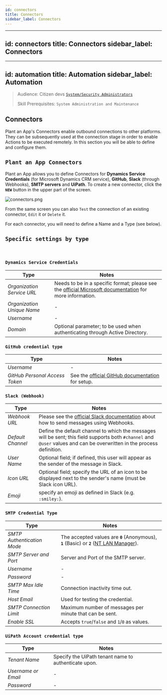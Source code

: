 ```yaml
---
id: connectors
title: Connectors
sidebar_label: Connectors
---
```


---
id: connectors
title: Connectors
sidebar_label: Connectors
---

---
id: automation
title: Automation
sidebar_label: Automation
---

> Audience: Citizen devs [`System/Security Administrators`](/docs/audience#systemsecurity-administrators)
> 
> Skill Prerequisites: `System Administration and Maintenance`

## Connectors

Plant an App's Connectors enable outbound connections to other platforms. They can be subsequently used at the connection stage in order to enable Actions to be executed remotely. In this section you will be able to define and configure them.

## `Plant an App Connectors`
Plant an App allows you to define Connectors for **Dynamics Service Credentials** (for Microsoft Dynamics CRM service), **GitHub**, **Slack** (through Webhooks), **SMTP servers** and **UiPath**. To create a new connector, click the **`NEW`** button in the upper part of the screen. 

<img src="/img/connectors.png" alt="connectors.png"></img>

From the same screen you can also `Test` the connection of an existing connector, `Edit` it or `Delete` it.

For each connector, you will need to define a Name and a Type (see below).

## `Specific settings by type`
</br>

### **`Dynamics Service Credentials`**

|Type|Notes|
|---|---|
|*Organization Service URL*|Needs to be in a specific format; please see the  <a href="https://learn.microsoft.com/en-us/dynamics365/customerengagement/on-premises/developer/org-service/discover-url-organization-organization-service?view=op-9-1">official Microsoft documentation</a> for more information.|
|*Organization Unique Name*|-|
|*Username*|-|
|*Domain*|Optional parameter; to be used when authenticating through Active Directory.|


### **`GitHub credential type`**

|Type|Notes|
|---|---|
|*Username*|-|
|*GitHub Personal Access Token*|See the <a href="https://docs.github.com/en/authentication/keeping-your-account-and-data-secure/creating-a-personal-access-token">official GitHub documentation</a> for setup.|

### **`Slack (Webhook)`**

|Type|Notes|
|---|---|
|*Webhook URL*| Please see the <a href="https://api.slack.com/messaging/webhooks">official Slack documentation</a> about how to send messages using Webhooks.|
|*Default Channel*|Define the default channel to which the messages will be sent; this field supports both `#channel` and `@user` values and can be overwritten in the process definition.|
|*User Name*|Optional field; if defined, this user will appear as the sender of the message in Slack.|
|*Icon URL*|Optional field; specify the URL of an icon to be displayed next to the sender's name (must be Slack icon URL).|
| *Emoji*  |specify an emoji as defined in Slack (e.g. `:smiley:`).|

### **`SMTP Credential Type`**

|Type|Notes|
|---|---|
|*SMTP Authentication Mode*|The accepted values are **`0`** (Anonymous), **`1`** (Basic) or **`2`** (<a href="https://learn.microsoft.com/en-us/openspecs/windows_protocols/ms-nlmp/b38c36ed-2804-4868-a9ff-8dd3182128e4?redirectedfrom=MSDN">NT LAN Manager</a>).|
|*SMTP Server and Port*|Server and Port of the SMTP server.|
|*Username*|-|
|*Password*|-|
|*SMTP Max Idle Time*|Connection inactivity time out.|
|*Host Email*|Used for testing the credential.|
|*SMTP Connection Limit*|Maximum number of messages per minute that can be sent.|
|*Enable SSL*|Accepts `true`/`false` and `1`/`0` as values.|

### **`UiPath Account credential type`**

|Type|Notes|
|---|---|
|*Tenant Name*|Specify the UiPath tenant name to authenticate upon.|
|*Username or Email*|-|
|*Password*|-|